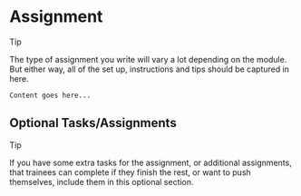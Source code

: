# Assignment

> [!TIP]
> The type of assignment you write will vary a lot depending on the module. But either way, all of the set up, instructions and tips should be captured in here.

`Content goes here...`

## Optional Tasks/Assignments

> [!TIP]
> If you have some extra tasks for the assignment, or additional assignments, that trainees can complete if they finish the rest, or want to push themselves, include them in this optional section.
